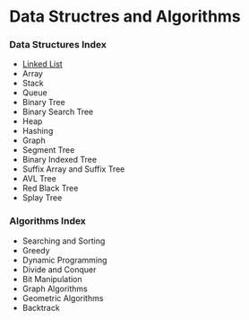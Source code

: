 <h1><b>Data Structres and Algorithms</b></h1>
<h3>Data Structures Index</h3>
<ul>
<li> <a href="https://github.com/code-blooded/competitive-coding/tree/master/linked-list"> Linked List </a> </li>
<li> Array </li>
<li> Stack </li>
<li> Queue </li>
<li> Binary Tree </li>
<li> Binary Search Tree </li>
<li> Heap </li>
<li> Hashing </li>
<li> Graph </li>
<li> Segment Tree </li>
<li> Binary Indexed Tree </li>
<li> Suffix Array and Suffix Tree </li>
<li> AVL Tree </li>
<li> Red Black Tree </li>
<li> Splay Tree </li>
</ul>
<h3>Algorithms Index</h3>
<ul>
<li> Searching and Sorting </li>
<li> Greedy </li>
<li> Dynamic Programming </li>
<li> Divide and Conquer </li>
<li> Bit Manipulation </li>
<li> Graph Algorithms </li>
<li> Geometric Algorithms </li>
<li> Backtrack </li>
</ul>
